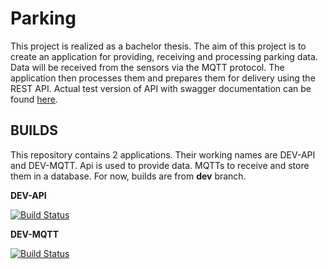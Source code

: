 # Parking

This project is realized as a bachelor thesis. The aim of this project is to create an application for providing, receiving and processing parking data. Data will be received from the sensors via the MQTT protocol. The application then processes them and prepares them for delivery using the REST API. Actual test version of API with swagger documentation can be found [here](https://testparking-api.azurewebsites.net).

## BUILDS
This repository contains 2 applications. Their working names are DEV-API and DEV-MQTT. Api is used to provide data. MQTTs to receive and store them in a database. For now, builds are from **dev** branch.

**DEV-API**     

[![Build Status](https://dev.azure.com/trojan-projects/Parking/_apis/build/status/dev-api?branchName=dev)](https://dev.azure.com/trojan-projects/Parking/_build/latest?definitionId=12&branchName=dev)

**DEV-MQTT**

[![Build Status](https://dev.azure.com/trojan-projects/Parking/_apis/build/status/dev-Mqtt?branchName=dev)](https://dev.azure.com/trojan-projects/Parking/_build/latest?definitionId=11&branchName=dev)

